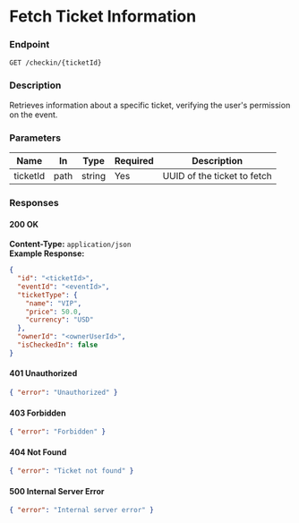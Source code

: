 # Fetch Ticket Information

### Endpoint

`GET /checkin/{ticketId}`

### Description

Retrieves information about a specific ticket, verifying the user's permission on the event.

### Parameters

| Name     | In   | Type   | Required | Description                 |
| -------- | ---- | ------ | -------- | --------------------------- |
| ticketId | path | string | Yes      | UUID of the ticket to fetch |

### Responses

#### 200 OK

**Content-Type:** `application/json`  
**Example Response:**

```json
{
  "id": "<ticketId>",
  "eventId": "<eventId>",
  "ticketType": {
    "name": "VIP",
    "price": 50.0,
    "currency": "USD"
  },
  "ownerId": "<ownerUserId>",
  "isCheckedIn": false
}
```

#### 401 Unauthorized

```json
{ "error": "Unauthorized" }
```

#### 403 Forbidden

```json
{ "error": "Forbidden" }
```

#### 404 Not Found

```json
{ "error": "Ticket not found" }
```

#### 500 Internal Server Error

```json
{ "error": "Internal server error" }
```
